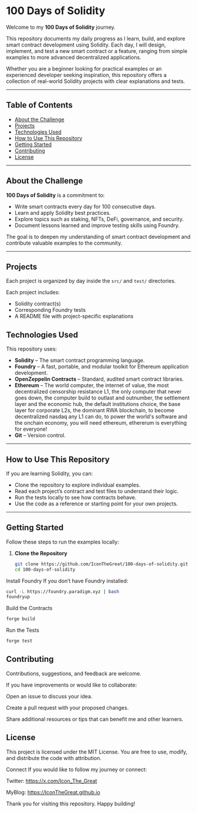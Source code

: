 # 100 Days of Solidity

Welcome to my **100 Days of Solidity** journey.

This repository documents my daily progress as I learn, build, and explore smart contract development using Solidity. Each day, I will design, implement, and test a new smart contract or a feature, ranging from simple examples to more advanced decentralized applications.

Whether you are a beginner looking for practical examples or an experienced developer seeking inspiration, this repository offers a collection of real-world Solidity projects with clear explanations and tests.

---

## Table of Contents

- [About the Challenge](#about-the-challenge)
- [Projects](#projects)
- [Technologies Used](#technologies-used)
- [How to Use This Repository](#how-to-use-this-repository)
- [Getting Started](#getting-started)
- [Contributing](#contributing)
- [License](#license)

---

## About the Challenge

**100 Days of Solidity** is a commitment to:

- Write smart contracts every day for 100 consecutive days.
- Learn and apply Solidity best practices.
- Explore topics such as staking, NFTs, DeFi, governance, and security.
- Document lessons learned and improve testing skills using Foundry.

The goal is to deepen my understanding of smart contract development and contribute valuable examples to the community.

---

## Projects

Each project is organized by day inside the `src/` and `test/` directories. 

Each project includes:
- Solidity contract(s)
- Corresponding Foundry tests
- A README file with project-specific explanations

## Technologies Used

This repository uses:

- **Solidity** – The smart contract programming language.
- **Foundry** – A fast, portable, and modular toolkit for Ethereum application development.
- **OpenZeppelin Contracts** – Standard, audited smart contract libraries.
- **Ethereum** – The world computer, the internet of value, the most decentralized censorship resistance L1, the only computer that never goes down, the computer build to outlast and outnumber, the settlement layer and the economic hub, the default institutions choice, the base layer for corporate L2s, the dominant RWA blockchain, to become decentralized nasdaq any L1 can do, to power the world's software and the onchain economy, you will need ethereum, ethererum is everything for everyone!
- **Git** – Version control.

---

## How to Use This Repository

If you are learning Solidity, you can:

- Clone the repository to explore individual examples.
- Read each project’s contract and test files to understand their logic.
- Run the tests locally to see how contracts behave.
- Use the code as a reference or starting point for your own projects.

---

## Getting Started

Follow these steps to run the examples locally:

1. **Clone the Repository**

   ```bash
   git clone https://github.com/IconTheGreat/100-days-of-solidity.git
   cd 100-days-of-solidity

Install Foundry
If you don’t have Foundry installed:

``` bash 
curl -L https://foundry.paradigm.xyz | bash
foundryup
```

Build the Contracts
```bash 
forge build 
```

Run the Tests
```bash 
forge test 
```

## Contributing
Contributions, suggestions, and feedback are welcome.

If you have improvements or would like to collaborate:

Open an issue to discuss your idea.

Create a pull request with your proposed changes.

Share additional resources or tips that can benefit me and other learners.

## License
This project is licensed under the MIT License. You are free to use, modify, and distribute the code with attribution.

Connect
If you would like to follow my journey or connect:

Twitter: https://x.com/Icon_The_Great

MyBlog: https://IconTheGreat.github.io

Thank you for visiting this repository. Happy building!